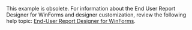 This example is obsolete. For information about the End User Report Designer for WinForms and designer customization, review the following help topic: [End-User Report Designer for WinForms](https://docs.devexpress.com/XtraReports/10715/winforms-reporting/end-user-report-designer-for-winforms).